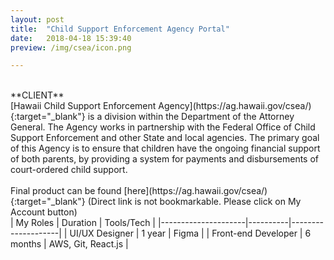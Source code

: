 ```yaml
---
layout: post
title:  "Child Support Enforcement Agency Portal"
date:   2018-04-18 15:39:40
preview: /img/csea/icon.png

---
```

<br>
**CLIENT** <br>
[Hawaii Child Support Enforcement Agency](https://ag.hawaii.gov/csea/){:target="_blank"} is a division within the Department of the Attorney General. The Agency works in partnership with the Federal Office of Child Support Enforcement and other State and local agencies. The primary goal of this Agency is to ensure that children have the ongoing financial support of both parents, by providing a system for payments and disbursements of court-ordered child support.  <br>
<br>
Final product can be found [here](https://ag.hawaii.gov/csea/){:target="_blank"} (Direct link is not bookmarkable. Please click on My Account button)

<br>
| My Roles            | Duration | Tools/Tech         | 
|---------------------|----------|--------------------|
| UI/UX Designer      | 1 year   | Figma              |
| Front-end Developer | 6 months | AWS, Git, React.js |


<br>
